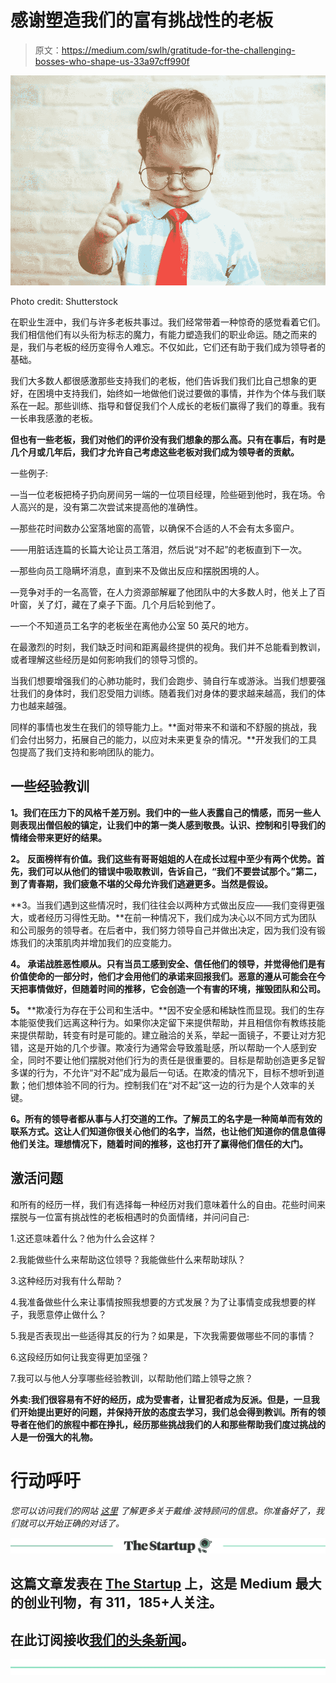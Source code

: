 # 感谢塑造我们的富有挑战性的老板

> 原文：<https://medium.com/swlh/gratitude-for-the-challenging-bosses-who-shape-us-33a97cff990f>

![](img/2e7902329400f095bb6257b69758d8ff.png)

Photo credit: Shutterstock

在职业生涯中，我们与许多老板共事过。我们经常带着一种惊奇的感觉看着它们。我们相信他们有以头衔为标志的魔力，有能力塑造我们的职业命运。随之而来的是，我们与老板的经历变得令人难忘。不仅如此，它们还有助于我们成为领导者的基础。

我们大多数人都很感激那些支持我们的老板，他们告诉我们我们比自己想象的更好，在困境中支持我们，始终如一地做他们说过要做的事情，并作为个体与我们联系在一起。那些训练、指导和督促我们个人成长的老板们赢得了我们的尊重。我有一长串我感激的老板。

**但也有一些老板，我们对他们的评价没有我们想象的那么高。只有在事后，有时是几个月或几年后，我们才允许自己考虑这些老板对我们成为领导者的贡献。**

一些例子:

—当一位老板把椅子扔向房间另一端的一位项目经理，险些砸到他时，我在场。令人高兴的是，没有第二次尝试来提高他的准确性。

—那些花时间数办公室落地窗的高管，以确保不合适的人不会有太多窗户。

——用脏话连篇的长篇大论让员工落泪，然后说“对不起”的老板直到下一次。

—那些向员工隐瞒坏消息，直到来不及做出反应和摆脱困境的人。

—竞争对手的一名高管，在人力资源部解雇了他团队中的大多数人时，他关上了百叶窗，关了灯，藏在了桌子下面。几个月后轮到他了。

—一个不知道员工名字的老板坐在离他办公室 50 英尺的地方。

在最激烈的时刻，我们缺乏时间和距离最终提供的视角。我们并不总能看到教训，或者理解这些经历是如何影响我们的领导习惯的。

当我们想要增强我们的心肺功能时，我们会跑步、骑自行车或游泳。当我们想要强壮我们的身体时，我们忍受阻力训练。随着我们对身体的要求越来越高，我们的体力也越来越强。

同样的事情也发生在我们的领导能力上。**面对带来不和谐和不舒服的挑战，我们会付出努力，拓展自己的能力，以应对未来更复杂的情况。**开发我们的工具包提高了我们支持和影响团队的能力。

## 一些经验教训

**1。我们在压力下的风格千差万别。我们中的一些人表露自己的情感，而另一些人则表现出僧侣般的镇定，让我们中的第一类人感到敬畏。认识、控制和引导我们的情绪会带来更好的结果。**

**2。** **反面榜样有价值。我们这些有哥哥姐姐的人在成长过程中至少有两个优势。首先，我们可以从他们的错误中吸取教训，告诉自己，“我们不要尝试那个。”第二，到了青春期，我们疲惫不堪的父母允许我们逃避更多。当然是假设。**

**3。当我们遇到这些情况时，我们往往会以两种方式做出反应——我们变得更强大，或者经历习得性无助。**在前一种情况下，我们成为决心以不同方式为团队和公司服务的领导者。在后者中，我们努力领导自己并做出决定，因为我们没有锻炼我们的决策肌肉并增加我们的应变能力。

**4。** **承诺战胜恶性顺从。只有当员工感到安全、信任他们的领导，并觉得他们是有价值使命的一部分时，他们才会用他们的承诺来回报我们。恶意的遵从可能会在今天把事情做好，但随着时间的推移，它会创造一个有害的环境，摧毁团队和公司。**

**5。** **欺凌行为存在于公司和生活中。**因不安全感和稀缺性而显现。我们的生存本能驱使我们远离这种行为。如果你决定留下来提供帮助，并且相信你有教练技能来提供帮助，转变有时是可能的。建立融洽的关系，举起一面镜子，不要让对方犯错，这是开始的几个步骤。欺凌行为通常会导致羞耻感，所以帮助一个人感到安全，同时不要让他们摆脱对他们行为的责任是很重要的。目标是帮助创造更多足智多谋的行为，不允许“对不起”成为最后一句话。在欺凌的情况下，目标不想听到道歉；他们想体验不同的行为。控制我们在“对不起”这一边的行为是个人效率的关键。

**6。所有的领导者都从事与人打交道的工作。了解员工的名字是一种简单而有效的联系方式。这让人们知道你很关心他们的名字，当然，也让他们知道你的信息值得他们关注。理想情况下，随着时间的推移，这也打开了赢得他们信任的大门。**

## 激活问题

和所有的经历一样，我们有选择每一种经历对我们意味着什么的自由。花些时间来摆脱与一位富有挑战性的老板相遇时的负面情绪，并问问自己:

1.这还意味着什么？他为什么会这样？

2.我能做些什么来帮助这位领导？我能做些什么来帮助球队？

3.这种经历对我有什么帮助？

4.我准备做些什么来让事情按照我想要的方式发展？为了让事情变成我想要的样子，我愿意停止做什么？

5.我是否表现出一些适得其反的行为？如果是，下次我需要做哪些不同的事情？

6.这段经历如何让我变得更加坚强？

7.我可以与他人分享哪些经验教训，以帮助他们踏上领导之旅？

**外卖:我们很容易有不好的经历，成为受害者，让冒犯者成为反派。但是，一旦我们开始提出更好的问题，并保持开放的态度去学习，我们总会得到教训。所有的领导者在他们的旅程中都在挣扎，经历那些挑战我们的人和那些帮助我们度过挑战的人是一份强大的礼物。**

# 行动呼吁

*您可以访问我们的网站* [*这里*](https://davidporteradvisors.com) *了解更多关于戴维·波特顾问的信息。你准备好了，我们就可以开始正确的对话了。*

[![](img/308a8d84fb9b2fab43d66c117fcc4bb4.png)](https://medium.com/swlh)

## 这篇文章发表在 [The Startup](https://medium.com/swlh) 上，这是 Medium 最大的创业刊物，有 311，185+人关注。

## 在此订阅接收[我们的头条新闻](http://growthsupply.com/the-startup-newsletter/)。

[![](img/b0164736ea17a63403e660de5dedf91a.png)](https://medium.com/swlh)